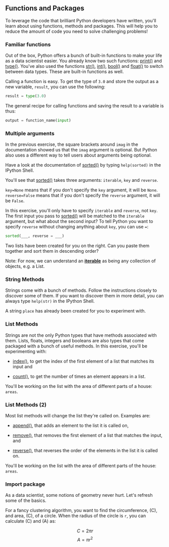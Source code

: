 ## Functions and Packages
To leverage the code that brilliant Python developers have written, you'll learn about using functions, methods and packages. This will help you to reduce the amount of code you need to solve challenging problems!

### Familiar functions
Out of the box, Python offers a bunch of built-in functions to make your life as a data scientist easier. You already know two such functions: [print()](https://docs.python.org/3/library/functions.html#print) and [type()](https://docs.python.org/3/library/functions.html#type). You've also used the functions [str()](https://docs.python.org/3/library/functions.html#func-str), [int()](https://docs.python.org/3/library/functions.html#int), [bool()](https://docs.python.org/3/library/functions.html#bool) and [float()](https://docs.python.org/3/library/functions.html#float) to switch between data types. These are built-in functions as well.

Calling a function is easy. To get the type of `3.0` and store the output as a new variable, `result`, you can use the following:

```python
result = type(3.0)
```

The general recipe for calling functions and saving the result to a variable is thus:

```python
output = function_name(input)
```

### Multiple arguments
In the previous exercise, the square brackets around `imag` in the documentation showed us that the `imag` argument is optional. But Python also uses a different way to tell users about arguments being optional.

Have a look at the documentation of [sorted()](https://docs.python.org/3/library/functions.html#sorted) by typing `help(sorted)` in the IPython Shell.

You'll see that [sorted()](https://docs.python.org/3/library/functions.html#sorted) takes three arguments: `iterable`, `key` and `reverse`.

`key=None` means that if you don't specify the `key` argument, it will be `None`. `reverse=False` means that if you don't specify the `reverse` argument, it will be `False`.

In this exercise, you'll only have to specify `iterable` and `reverse`, not `key`. The first input you pass to [sorted()](https://docs.python.org/3/library/functions.html#sorted) will be matched to the `iterable` argument, but what about the second input? To tell Python you want to specify `reverse` without changing anything about `key`, you can use `=`:

```python
sorted(___, reverse = ___)
```

Two lists have been created for you on the right. Can you paste them together and sort them in descending order?

Note: For now, we can understand an [**iterable**](https://docs.python.org/2/glossary.html#term-iterable) as being any collection of objects, e.g. a List.

### String Methods
Strings come with a bunch of methods. Follow the instructions closely to discover some of them. If you want to discover them in more detail, you can always type `help(str)` in the IPython Shell.

A string `place` has already been created for you to experiment with.

### List Methods
Strings are not the only Python types that have methods associated with them. Lists, floats, integers and booleans are also types that come packaged with a bunch of useful methods. In this exercise, you'll be experimenting with:

* [index()](https://docs.python.org/3/library/stdtypes.html#str.index), to get the index of the first element of a list that matches its input and

* [count()](https://docs.python.org/3/library/stdtypes.html#str.count), to get the number of times an element appears in a list.

You'll be working on the list with the area of different parts of a house: `areas`.

### List Methods (2)
Most list methods will change the list they're called on. Examples are:

* [append()](https://docs.python.org/3/library/stdtypes.html#typesseq-mutable), that adds an element to the list it is called on,

* [remove()](https://docs.python.org/3/library/stdtypes.html#typesseq-mutable), that removes the first element of a list that matches the input, and

* [reverse()](https://docs.python.org/3/library/stdtypes.html#typesseq-mutable), that reverses the order of the elements in the list it is called on.

You'll be working on the list with the area of different parts of the house: `areas`.

### Import package
As a data scientist, some notions of geometry never hurt. Let's refresh some of the basics.

For a fancy clustering algorithm, you want to find the circumference, \(C\), and area, \(C\), of a circle. When the radius of the circle is `r`, you can calculate \(C\) and \(A\) as:

$$C = 2\pi r$$ $$A = \pi r^2 $$










